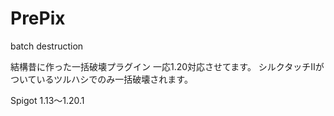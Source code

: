 # PrePix
batch destruction

結構昔に作った一括破壊プラグイン
一応1.20対応させてます。
シルクタッチⅡがついているツルハシでのみ一括破壊されます。


Spigot 1.13～1.20.1
